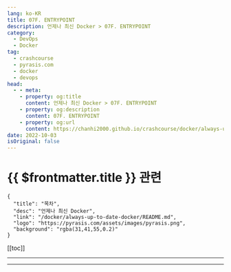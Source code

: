 ```yaml
---
lang: ko-KR
title: 07F. ENTRYPOINT
description: 언제나 최신 Docker > 07F. ENTRYPOINT
category: 
  - DevOps
  - Docker
tag: 
  - crashcourse
  - pyrasis.com
  - docker
  - devops
head:
  - - meta:
    - property: og:title
      content: 언제나 최신 Docker > 07F. ENTRYPOINT
    - property: og:description
      content: 07F. ENTRYPOINT
    - property: og:url
      content: https://chanhi2000.github.io/crashcourse/docker/always-up-to-date-docker/07F.html
date: 2022-10-03
isOriginal: false
---
```


# {{ $frontmatter.title }} 관련

```component VPCard
{
  "title": "목차",
  "desc": "언제나 최신 Docker",
  "link": "/docker/always-up-to-date-docker/README.md",
  "logo": "https://pyrasis.com/assets/images/pyrasis.png",
  "background": "rgba(31,41,55,0.2)"
}
```

[[toc]]

---

<SiteInfo
  name="7장 - 6. ENTRYPOINT"
  desc="언제나 최신 Docker"
  url="https://pyrasis.com/jHLsAlwaysUpToDateDocker/Unit07/06"
  logo="https://pyrasis.com/assets/images/pyrasis.png"
  preview="https://pyrasis.com/assets/images/profile1.png"/>

<!-- TODO: 작성 -->

---

<TagLinks />